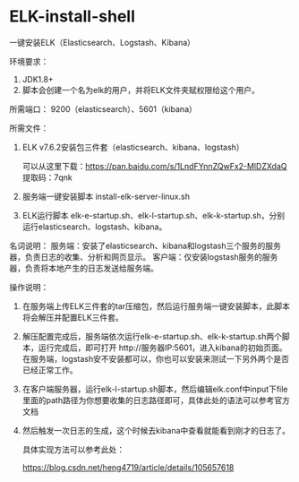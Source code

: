 # ELK-install-shell
一键安装ELK（Elasticsearch、Logstash、Kibana）



环境要求：
1. JDK1.8+
2. 脚本会创建一个名为elk的用户，并将ELK文件夹赋权限给这个用户。

所需端口：
9200（elasticsearch）、5601（kibana）

所需文件：
1. ELK v7.6.2安装包三件套（elasticsearch、kibana、logstash）

   可以从这里下载：https://pan.baidu.com/s/1LndFYnnZQwFx2-MlDZXdaQ
   提取码：7qnk

2. 服务端一键安装脚本 install-elk-server-linux.sh

3. ELK运行脚本 elk-e-startup.sh、elk-l-startup.sh、elk-k-startup.sh，分别运行elasticsearch、logstash、kibana。

名词说明：
服务端：安装了elasticsearch、kibana和logstash三个服务的服务器，负责日志的收集、分析和网页显示。
客户端：仅安装logstash服务的服务器，负责将本地产生的日志发送给服务端。

操作说明：
1. 在服务端上传ELK三件套的tar压缩包，然后运行服务端一键安装脚本，此脚本将会解压并配置ELK三件套。

2. 解压配置完成后，服务端依次运行elk-e-startup.sh、elk-k-startup.sh两个脚本，运行完成后，即可打开 http://服务器IP:5601，进入kibana的初始页面。在服务端，logstash安不安装都可以，你也可以安装来测试一下另外两个是否已经正常工作。

3. 在客户端服务器，运行elk-l-startup.sh脚本，然后编辑elk.conf中input下file里面的path路径为你想要收集的日志路径即可，具体此处的语法可以参考官方文档

4. 然后触发一次日志的生成，这个时候去kibana中查看就能看到刚才的日志了。

   

   具体实现方法可以参考此处：

   https://blog.csdn.net/heng4719/article/details/105657618